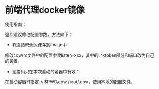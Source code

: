 # 前端代理docker镜像

使用指南：

强烈建议修改配置参数，方法如下：

* 将连接码永久保存到image中：

修改cow/rc文件中的配置参数listen=xxx，其中的linktoken部分和端口改为自己的设置。

* 连接码只在本次启动的容器中有效：

在启动容器时指定-v $PWD/cow /root/.cow，使用本地的配置文件。
